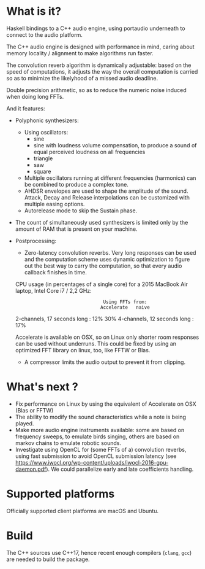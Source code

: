 # What is it?

Haskell bindings to a C++ audio engine, using portaudio underneath to connect to
the audio platform.

The C++ audio engine is designed with performance in mind,
caring about memory locality / alignment to make algorithms run faster.

The convolution reverb algorithm is dynamically adjustable: based on the
speed of computations, it adjusts the way the overall computation is carried
so as to minimize the likelyhood of a missed audio deadline.

Double precision arithmetic, so as to reduce the numeric noise induced when doing
long FFTs.

And it features:

- Polyphonic synthesizers:
  - Using oscillators:
    - sine
    - sine with loudness volume compensation, to produce a sound of equal perceived loudness
    on all frequencies
    - triangle
    - saw
    - square
  - Multiple oscillators running at different frequencies (harmonics) can be combined
    to produce a complex tone.
  - AHDSR envelopes are used to shape the amplitude of the sound.
    Attack, Decay and Release interpolations can be customized with multiple
    easing options.
  - Autorelease mode to skip the Sustain phase.
- The count of simultaneously used synthesizers is limited only by the amount of RAM
  that is present on your machine.
- Postprocessing:
  - Zero-latency convolution reverbs. Very long responses can be used
  and the computation scheme uses dynamic optimization to figure out the best
  way to carry the computation, so that every audio callback finishes in time.

  CPU usage (in percentages of a single core) for a 2015 MacBook Air laptop,
    Intel Core i7 / 2,2 GHz:

                                      Using FFTs from:
                                     Accelerate   naive
    2-channels, 17 seconds long   :   12%          30%
    4-channels, 12 seconds long   :   17%          

  Accelerate is available on OSX, so on Linux only shorter room responses can be used
  without underruns. This could be fixed by using an optimized FFT library on linux, too,
  like FFTW or Blas.

  - A compressor limits the audio output to prevent it from clipping.

# What's next ?

- Fix performance on Linux by using the equivalent of Accelerate on OSX (Blas or FFTW)
- The ability to modify the sound characteristics while a note is being played.
- Make more audio engine instruments available:
  some are based on frequency sweeps, to emulate birds singing, others are
  based on markov chains to emulate robotic sounds.
- Investigate using OpenCL for (some FFTs of a) convolution reverbs, using
  fast submission to avoid OpenCL submission latency
  (see https://www.iwocl.org/wp-content/uploads/iwocl-2016-gpu-daemon.pdf).
  We could parallelize early and late coefficients handling.

# Supported platforms

Officially supported client platforms are macOS and Ubuntu.

# Build

The C++ sources use C++17, hence recent enough compilers (`clang`, `gcc`)
are needed to build the package.
